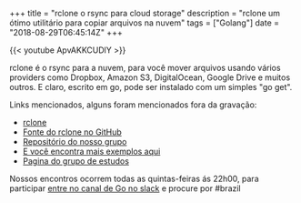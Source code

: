 +++
title = "rclone o rsync para cloud storage"
description = "rclone um ótimo utilitário para copiar arquivos na nuvem"
tags = ["Golang"]
date = "2018-08-29T06:45:14Z"
+++

{{< youtube ApvAKKCUDlY >}}

rclone é o rsync para a nuvem, para você mover arquivos usando vários providers como Dropbox, Amazon S3, DigitalOcean, Google Drive e muitos outros. E claro, escrito em go, pode ser instalado com um simples "go get".

Links mencionados, alguns foram mencionados fora da gravação:

- [rclone](https://rclone.org)
- [Fonte do rclone no GitHub](https://github.com/ncw/rclone)
- [Repositório do nosso grupo](https://github.com/go-br/estudos)
- [E você encontra mais exemplos aqui](https://github.com/go-br)
- [Pagina do grupo de estudos](https://gopher.pro.br)

Nossos encontros ocorrem todas as quintas-feiras ás 22h00, para participar [entre no canal de Go no slack](https://invite.slack.golangbridge.org/) e procure por #brazil